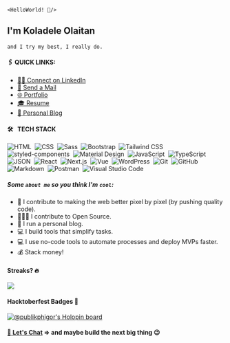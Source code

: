 `<HelloWorld! 👋/>`

## I'm Koladele Olaitan
`and I try my best, I really do.`

#### 🖇️ QUICK LINKS:

- [👨‍🏫 Connect on LinkedIn](https://www.linkedin.com/in/koladeleolaitan/)
- [📩 Send a Mail](mailto:koladeleolaitan@gmail.com)
- [🌐 Portfolio](https://koladeleolaitan.com/)
- [🎓 Resume](https://koladele-resume.netlify.app/)
- [📝 Personal Blog](https://publikphigor.me/blog/)

#### 🛠 &nbsp; TECH STACK
![HTML](https://img.shields.io/badge/HTML5-E34F26?style=for-the-badge&logo=html5&logoColor=white)&nbsp;
![CSS](https://img.shields.io/badge/CSS3-1572B6?style=for-the-badge&logo=css3&logoColor=white)&nbsp;
![Sass](https://img.shields.io/badge/Sass-CC6699?style=for-the-badge&logo=sass&logoColor=white)&nbsp;
![Bootstrap](https://img.shields.io/badge/Bootstrap-563D7C?style=for-the-badge&logo=bootstrap&logoColor=white)&nbsp;
![Tailwind CSS](https://img.shields.io/badge/Tailwind_CSS-38B2AC?style=for-the-badge&logo=tailwind-css&logoColor=white)&nbsp;
![styled-components](https://img.shields.io/badge/styled--components-DB7093?style=for-the-badge&logo=styled-components&logoColor=white)&nbsp;
![Material Design](https://img.shields.io/badge/material%20design-757575?style=for-the-badge&logo=material%20design&logoColor=white)&nbsp;
![JavaScript](https://img.shields.io/badge/JavaScript-323330?style=for-the-badge&logo=javascript&logoColor=F7DF1E)&nbsp;
![TypeScript](https://img.shields.io/badge/TypeScript-007ACC?style=for-the-badge&logo=typescript&logoColor=white)&nbsp;
![JSON](https://img.shields.io/badge/json-5E5C5C?style=for-the-badge&logo=json&logoColor=white)&nbsp;
![React](https://img.shields.io/badge/React-20232A?style=for-the-badge&logo=react&logoColor=61DAFB)&nbsp;
![Next.js](https://img.shields.io/badge/next.js-000000?style=for-the-badge&logo=nextdotjs&logoColor=white)&nbsp;
![Vue](https://img.shields.io/badge/Vue.js-35495E?style=for-the-badge&logo=vuedotjs&logoColor=4FC08D)&nbsp;
![WordPress](https://img.shields.io/badge/Wordpress-21759B?style=for-the-badge&logo=wordpress&logoColor=white)&nbsp;
![Git](https://img.shields.io/badge/GIT-E44C30?style=for-the-badge&logo=git&logoColor=white)&nbsp;
![GitHub](https://img.shields.io/badge/GitHub-100000?style=for-the-badge&logo=github&logoColor=white)&nbsp;
![Markdown](https://img.shields.io/badge/Markdown-000000?style=for-the-badge&logo=markdown&logoColor=white)&nbsp;
![Postman](https://img.shields.io/badge/Postman-FF6C37?style=for-the-badge&logo=Postman&logoColor=white)&nbsp;
![Visual Studio Code](https://img.shields.io/badge/VSCode-0078D4?style=for-the-badge&logo=visual%20studio%20code&logoColor=white)&nbsp;

##### Some `about me` so you think I'm  `cool`:

- 🚀 I contribute to making the web better pixel by pixel (by pushing quality code).
- 👨🏿‍💻 I contribute to Open Source.
- 📝 I run a personal blog.
- 💻 I build tools that simplify tasks.
- 💻 I use no-code tools to automate processes and deploy MVPs faster.
- 💰 Stack money!

#### Streaks? 🔥

![](https://github-readme-streak-stats.herokuapp.com/?user=publikphigor)

#### Hacktoberfest Badges 🚀

[![@publikphigor's Holopin board](https://holopin.me/publikphigor)](https://holopin.io/@publikphigor)

#### [📩 Let's Chat](https://calendly.com/koladeleolaitan/chat) => and maybe build the next big thing 😉
